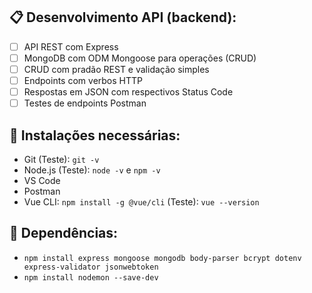 ## 📋 Desenvolvimento API (backend):
- [ ] API REST com Express
- [ ] MongoDB com ODM Mongoose para operações (CRUD)
- [ ] CRUD com pradão REST e validação simples
- [ ] Endpoints com verbos HTTP
- [ ] Respostas em JSON com respectivos Status Code
- [ ] Testes de endpoints Postman

## 😬 Instalações necessárias:
- Git (Teste): `git -v`
- Node.js (Teste): `node -v` e `npm -v`
- VS Code
- Postman
- Vue CLI: `npm install -g @vue/cli` (Teste): `vue --version`

## 👶 Dependências:
- `npm install express mongoose mongodb body-parser bcrypt dotenv express-validator jsonwebtoken`
- `npm install nodemon --save-dev`
